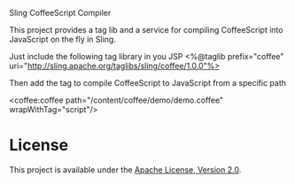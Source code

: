 Sling CoffeeScript Compiler

This project provides a tag lib and a service for compiling CoffeeScript into JavaScript on the fly in Sling.

Just include the following tag library in you JSP
<%@taglib prefix="coffee" uri="http://sling.apache.org/taglibs/sling/coffee/1.0.0"%>

Then add the tag to compile CoffeeScript to JavaScript from a specific path

<coffee:coffee path="/content/coffee/demo/demo.coffee" wrapWithTag="script"/>

# License

This project is available under the [Apache License, Version 2.0](http://www.apache.org/licenses/LICENSE-2.0.html).